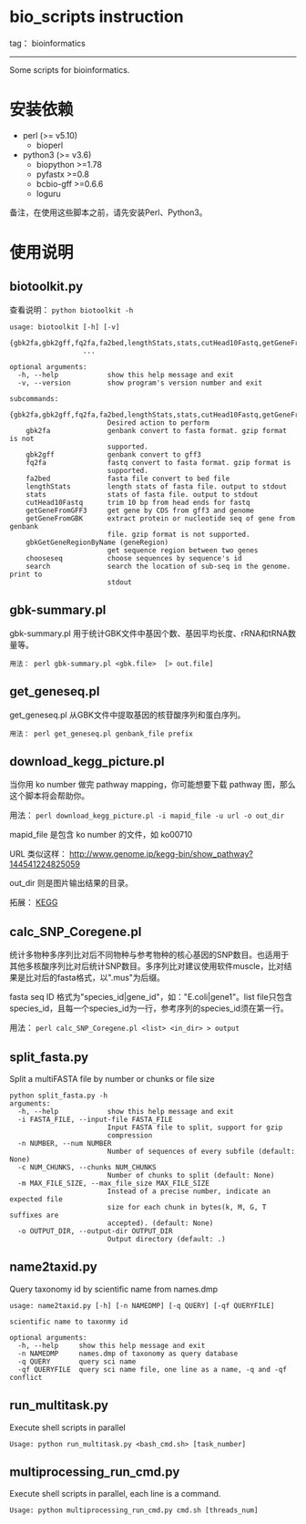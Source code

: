 ﻿# bio_scripts instruction

tag： bioinformatics

---

Some scripts for bioinformatics.

# 安装依赖

- perl (>= v5.10)
  - bioperl
- python3 (>= v3.6)
  - biopython >=1.78
  - pyfastx >=0.8
  - bcbio-gff >=0.6.6
  - loguru

备注，在使用这些脚本之前，请先安装Perl、Python3。

# 使用说明

## biotoolkit.py

查看说明： `python biotoolkit -h`

```
usage: biotoolkit [-h] [-v]
                  {gbk2fa,gbk2gff,fq2fa,fa2bed,lengthStats,stats,cutHead10Fastq,getGeneFromGFF3,getGeneFromGBK,gbkGetGeneRegionByName,geneRegion,chooseseq,search}
                  ...

optional arguments:
  -h, --help            show this help message and exit
  -v, --version         show program's version number and exit

subcommands:
  {gbk2fa,gbk2gff,fq2fa,fa2bed,lengthStats,stats,cutHead10Fastq,getGeneFromGFF3,getGeneFromGBK,gbkGetGeneRegionByName,geneRegion,chooseseq,search}
                        Desired action to perform
    gbk2fa              genbank convert to fasta format. gzip format is not
                        supported.
    gbk2gff             genbank convert to gff3
    fq2fa               fastq convert to fasta format. gzip format is
                        supported.
    fa2bed              fasta file convert to bed file
    lengthStats         length stats of fasta file. output to stdout
    stats               stats of fasta file. output to stdout
    cutHead10Fastq      trim 10 bp from head ends for fastq
    getGeneFromGFF3     get gene by CDS from gff3 and genome
    getGeneFromGBK      extract protein or nucleotide seq of gene from genbank
                        file. gzip format is not supported.
    gbkGetGeneRegionByName (geneRegion)
                        get sequence region between two genes
    chooseseq           choose sequences by sequence's id
    search              search the location of sub-seq in the genome. print to
                        stdout
```


## gbk-summary.pl

gbk-summary.pl 用于统计GBK文件中基因个数、基因平均长度、rRNA和tRNA数量等。

```
用法： perl gbk-summary.pl <gbk.file>  [> out.file]
```


## get_geneseq.pl

get_geneseq.pl 从GBK文件中提取基因的核苷酸序列和蛋白序列。

```
用法： perl get_geneseq.pl genbank_file prefix
```


## download_kegg_picture.pl

当你用 ko number 做完 pathway mapping，你可能想要下载 pathway 图，那么这个脚本将会帮助你。

用法： `perl download_kegg_picture.pl -i mapid_file -u url -o out_dir`

mapid_file 是包含 ko number 的文件，如 ko00710

URL 类似这样： http://www.genome.jp/kegg-bin/show_pathway?144541224825059

out_dir 则是图片输出结果的目录。

拓展： [KEGG](http://www.genome.jp/kegg/)


## calc_SNP_Coregene.pl

统计多物种多序列比对后不同物种与参考物种的核心基因的SNP数目。也适用于其他多核酸序列比对后统计SNP数目。多序列比对建议使用软件muscle，比对结果是比对后的fasta格式，以".mus"为后缀。

fasta seq ID 格式为"species_id|gene_id"，如："E.coli|gene1"。list file只包含species_id，且每一个species_id为一行，参考序列的species_id须在第一行。

用法： `perl calc_SNP_Coregene.pl <list> <in_dir> > output`


## split_fasta.py

Split a multiFASTA file by number or chunks or file size

```
python split_fasta.py -h
arguments:
  -h, --help            show this help message and exit
  -i FASTA_FILE, --input-file FASTA_FILE
                        Input FASTA file to split, support for gzip
                        compression
  -n NUMBER, --num NUMBER
                        Number of sequences of every subfile (default: None)
  -c NUM_CHUNKS, --chunks NUM_CHUNKS
                        Number of chunks to split (default: None)
  -m MAX_FILE_SIZE, --max_file_size MAX_FILE_SIZE
                        Instead of a precise number, indicate an expected file
                        size for each chunk in bytes(k, M, G, T suffixes are
                        accepted). (default: None)
  -o OUTPUT_DIR, --output-dir OUTPUT_DIR
                        Output directory (default: .)
```


## name2taxid.py

Query taxonomy id by scientific name from names.dmp

```
usage: name2taxid.py [-h] [-n NAMEDMP] [-q QUERY] [-qf QUERYFILE]

scientific name to taxonmy id

optional arguments:
  -h, --help     show this help message and exit
  -n NAMEDMP     names.dmp of taxonomy as query database
  -q QUERY       query sci name
  -qf QUERYFILE  query sci name file, one line as a name, -q and -qf conflict
```


## run_multitask.py

Execute shell scripts in parallel

```
Usage: python run_multitask.py <bash_cmd.sh> [task_number]
```

## multiprocessing_run_cmd.py

Execute shell scripts in parallel, each line is a command.

```
Usage: python multiprocessing_run_cmd.py cmd.sh [threads_num]
```


